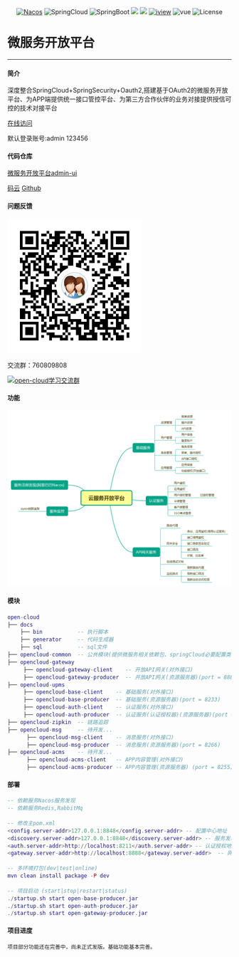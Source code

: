 <p align="center">
  <a target="_blank" href="https://nacos.io/en-us/"><img src="https://img.shields.io/badge/Nacos-0.2.1-blue.svg" alt="Nacos"></a>
  <a><img src="https://img.shields.io/badge/Spring%20Cloud-%20Finchley.SR2-brightgreen.svg" alt="SpringCloud"></a>
  <a><img src="https://img.shields.io/badge/Spring%20Boot-2.0.6-brightgreen.svg" alt="SpringBoot"></a>
  <a><img src="https://img.shields.io/badge/Redis-orange.svg"></a>
  <a><img src="https://img.shields.io/badge/RabbitMq-orange.svg"></a>
  <a target="_blank" href="https://www.iviewui.com/docs/guide/install"><img src="https://img.shields.io/badge/iview-3.1.3-brightgreen.svg?style=flat-square" alt="iview"></a>
  <a><img src="https://img.shields.io/badge/vue-2.5.10-brightgreen.svg?style=flat-square" alt="vue"></a>
  <a><img src="https://img.shields.io/npm/l/express.svg" alt="License"></a>
</p>  

# 微服务开放平台
---
#### 简介
深度整合SpringCloud+SpringSecurity+Oauth2,搭建基于OAuth2的微服务开放平台、为APP端提供统一接口管控平台、为第三方合作伙伴的业务对接提供授信可控的技术对接平台

<a target="_blank" href="http://39.106.187.125/admin">在线访问</a>  

默认登录账号:admin 123456

#### 代码仓库
<a target="_blank" href="https://gitee.com/liuyadu/open-admin-ui">微服务开放平台admin-ui</a>

<a target="_blank" href="https://gitee.com/liuyadu">码云</a> <a target="_blank" href="https://github.com/liuyadu/">Github</a>  

#### 问题反馈
![760809808](/docs/1548831206525.png)

交流群：760809808   

<a target="_blank" href="//shang.qq.com/wpa/qunwpa?idkey=b45f53bc72df5935af588df50a0f651285020356d1daa05f90ee3fb95a0607c9"><img border="0" src="//pub.idqqimg.com/wpa/images/group.png" alt="open-cloud学习交流群" title="open-cloud学习交流群"></a>  

#### 功能
![Alt text](/docs/platform.png)

#### 模块
``` lua
open-cloud
├── docs
    ├── bin           -- 执行脚本  
    ├── generator     -- 代码生成器  
    ├── sql           -- sql文件  
├── opencloud-common  -- 公共模块(提供微服务相关依赖包、springCloud必要配置类、工具类、统一全局异常解析)
├── opencloud-gateway 
     ├── opencloud-gateway-client    -- 开放API网关(对外接口)
     ├── opencloud-gateway-producer  -- 开放API网关(资源服务器)(port = 8888)  
├── opencloud-upms
     ├── opencloud-base-client    -- 基础服务(对外接口)
     ├── opencloud-base-producer  -- 基础服务(资源服务器)(port = 8233)  
     ├── opencloud-auth-client    -- 认证服务(对外接口)
     ├── opencloud-auth-producer  -- 认证服务(认证授权器)(资源服务器)(port = 8211)  
├── opencloud-zipkin  -- 链路追踪 
├── opencloud-msg     -- 待开发...  
      ├── opencloud-msg-client    -- 消息服务(对外接口)
      ├── opencloud-msg-producer  -- 消息服务(资源服务器)(port = 8266)  
├── opencloud-acms    -- 待开发...  
      ├── opencloud-acms-client   -- APP内容管理(对外接口)
      ├── opencloud-acms-producer -- APP内容管理(资源服务器) (port = 8255)
```

#### 部署
``` lua
-- 依赖服务Nacos服务发现 
-- 依赖服务Redis,RabbitMq 

-- 修改主pom.xml
<config.server-addr>127.0.0.1:8848</config.server-addr> -- 配置中心地址
<discovery.server-addr>127.0.0.1:8848</discovery.server-addr> -- 服务发现地址
<auth.server-addr>http://localhost:8211</auth.server-addr> -- 认证授权地址
<gateway.server-addr>http://localhost:8888</gateway.server-addr>  -- 网关服务地址

-- 多环境打包(dev|test|online)
mvn clean install package -P dev

-- 项目启动 (start|stop|restart|status)
./startup.sh start open-base-producer.jar
./startup.sh start open-auth-producer.jar
./startup.sh start open-gateway-producer.jar
```
#### 项目进度
    项目部分功能还在完善中，尚未正式发版。基础功能基本完善。
